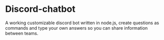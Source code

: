 # Discord-chatbot
A working customizable discord bot written in node.js, create questions as commands and type your own answers so you can share information between teams.
